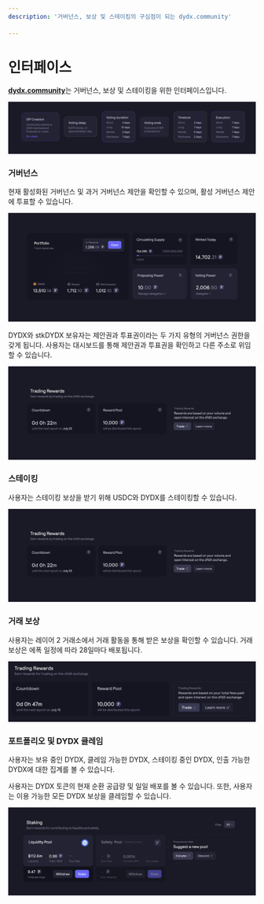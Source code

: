 ```yaml
---
description: '거버넌스, 보상 및 스테이킹의 구심점이 되는 dydx.community'

---
```


# 인터페이스

[**dydx.community**](https://dydx.community)는 거버넌스, 보상 및 스테이킹을 위한 인터페이스입니다.

![보상을 획득 및 클레임하거나 제안에 대해 투표하십시오](../.gitbook/assets/image%20%2852%29.png)

### 거버넌스

현재 활성화된 거버넌스 및 과거 거버넌스 제안을 확인할 수 있으며, 활성 거버넌스 제안에 투표할 수 있습니다.

![제안 상태를 추적하고 변경 사항에 대해 투표하십시오](../.gitbook/assets/image%20%2816%29.png)

DYDX와 stkDYDX 보유자는 제안권과 투표권이라는 두 가지 유형의 거버넌스 권한을 갖게 됩니다. 사용자는 대시보드를 통해 제안권과 투표권을 확인하고 다른 주소로 위임할 수 있습니다.

![제안권 및 투표권을 위임하십시오](../.gitbook/assets/image%20%2814%29%20%281%29.png)

### 스테이킹

사용자는 스테이킹 보상을 받기 위해 USDC와 DYDX를 스테이킹할 수 있습니다.

![자금 스테이킹으로 보상을 획득하십시오](../.gitbook/assets/image%20%2817%29.png)

### 거래 보상

사용자는 레이어 2 거래소에서 거래 활동을 통해 받은 보상을 확인할 수 있습니다. 거래 보상은 에폭 일정에 따라 28일마다 배포됩니다.

![거래를 통해 보상을 받아보십시오](../.gitbook/assets/image%20%281%29.png)

### 포트폴리오 및 DYDX 클레임

사용자는 보유 중인 DYDX, 클레임 가능한 DYDX, 스테이킹 중인 DYDX, 인출 가능한 DYDX에 대한 집계를 볼 수 있습니다.

사용자는 DYDX 토큰의 현재 순환 공급량 및 일일 배포를 볼 수 있습니다. 또한, 사용자는 이용 가능한 모든 DYDX 보상을 클레임할 수 있습니다.

![보상을 클레임하십시오](../.gitbook/assets/image%20%2815%29.png)

